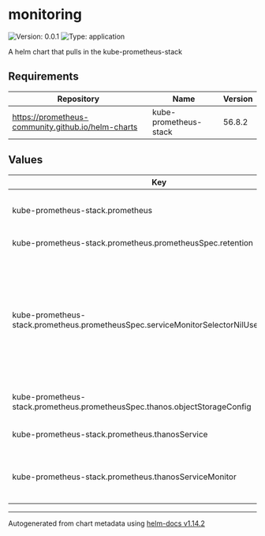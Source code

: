 # monitoring

![Version: 0.0.1](https://img.shields.io/badge/Version-0.0.1-informational?style=flat-square) ![Type: application](https://img.shields.io/badge/Type-application-informational?style=flat-square)

A helm chart that pulls in the kube-prometheus-stack

## Requirements

| Repository | Name | Version |
|------------|------|---------|
| https://prometheus-community.github.io/helm-charts | kube-prometheus-stack | 56.8.2 |

## Values

| Key | Type | Default | Description |
|-----|------|---------|-------------|
| kube-prometheus-stack.prometheus | object | `{"prometheusSpec":{"replicas":1,"retention":"1h","serviceMonitorSelectorNilUsesHelmValues":false,"thanos":{"objectStorageConfig":{"secret":{"config":{"directory":"/tmp"},"type":"FILESYSTEM"}}}},"thanosService":{"enabled":true},"thanosServiceMonitor":{"enabled":true}}` | the prometheus operator configuration |
| kube-prometheus-stack.prometheus.prometheusSpec.retention | string | `"1h"` | how long to retain metrics |
| kube-prometheus-stack.prometheus.prometheusSpec.serviceMonitorSelectorNilUsesHelmValues | bool | `false` | default true, restricts Prometheus to only discover and scrape ServiceMonitors that match the release labels set by helm (itself in this case) setting to false allows the operators to add serviceMonitors defined externally |
| kube-prometheus-stack.prometheus.prometheusSpec.thanos.objectStorageConfig | object | `{"secret":{"config":{"directory":"/tmp"},"type":"FILESYSTEM"}}` | objectStorageConfig configures object storage in Thanos |
| kube-prometheus-stack.prometheus.thanosService | object | `{"enabled":true}` | service for thanos service discovery on sidecar |
| kube-prometheus-stack.prometheus.thanosServiceMonitor | object | `{"enabled":true}` | s serviceMonitor to scrape Sidecar metrics # needs thanosService to be enabled as well |

----------------------------------------------
Autogenerated from chart metadata using [helm-docs v1.14.2](https://github.com/norwoodj/helm-docs/releases/v1.14.2)
